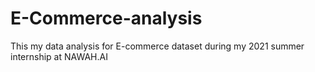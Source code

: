 # E-Commerce-analysis
This my data analysis for E-commerce dataset during my 2021 summer internship at NAWAH.AI
